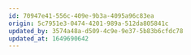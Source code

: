 ```yaml
---
id: 70947e41-556c-409e-9b3a-4095a96c83ea
origin: 5c7951e3-0474-4201-989a-512da805841c
updated_by: 3574a48a-d509-4c9e-9e37-5b83b6cfdc78
updated_at: 1649690642
---
```

